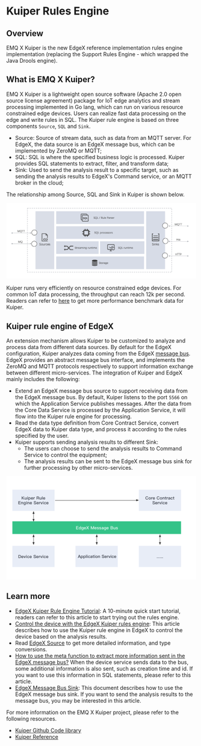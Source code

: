 # Kuiper Rules Engine

## Overview

EMQ X Kuiper is the new EdgeX reference implementation rules engine implementation (replacing the Support Rules Engine - which wrapped the Java Drools engine).

## What is EMQ X Kuiper?

EMQ X Kuiper is a lightweight open source software (Apache 2.0 open source license agreement) package for IoT edge analytics and stream processing implemented in Go lang, which can run on various resource constrained edge devices. Users can realize fast data processing on the edge and write rules in SQL. The Kuiper rule engine is based on three components `Source`, `SQL` and `Sink`.

- Source: Source of stream data, such as data from an MQTT server. For EdgeX, the data source is an EdgeX message bus, which can be implemented by ZeroMQ or MQTT;
- SQL: SQL is where the specified business logic is processed. Kuiper provides SQL statements to extract, filter, and transform data;
- Sink: Used to send the analysis result to a specific target, such as sending the analysis results to EdgeX's Command service, or an MQTT broker in the cloud;

The relationship among Source, SQL and Sink in Kuiper is shown below.

![](arch.png)

Kuiper runs very efficiently on resource constrained edge devices. For common IoT data processing, the throughput can reach 12k per second. Readers can refer to [here](https://github.com/emqx/kuiper#performance-test-result) to get more performance benchmark data for Kuiper.

## Kuiper rule engine of EdgeX

An extension mechanism allows Kuiper to be customized to analyze and process data from different data sources. By default for the EdgeX configuration, Kuiper analyzes data coming from the EdgeX [message bus](https://github.com/edgexfoundry/go-mod-messaging). EdgeX provides an abstract message bus interface, and implements the ZeroMQ and MQTT protocols respectively to support information exchange between different micro-services. The integration of Kuiper and EdgeX mainly includes the following:

- Extend an EdgeX message bus source to support receiving data from the EdgeX message bus. By default, Kuiper listens to the port `5566` on which the Application Service publishes messages. After the data from the Core Data Service is processed by the Application Service, it will flow into the Kuiper rule engine for processing.
- Read the data type definition from Core Contract Service, convert EdgeX data to Kuiper data type, and process  it according to the rules specified by the user.
- Kuiper supports sending analysis results to different Sink:
  - The users can choose to send the analysis results to Command Service to control the equipment;
  - The analysis results can be sent to the EdgeX message bus sink for further processing by other micro-services.

![](arch_light.png)

## Learn more

- [EdgeX Kuiper Rule Engine Tutorial](https://github.com/emqx/kuiper/blob/master/docs/en_US/edgex/edgex_rule_engine_tutorial.md): A 10-minute quick start tutorial, readers can refer to this article to start trying out the rules engine.
- [Control the device with the EdgeX Kuiper rules engine](https://github.com/emqx/kuiper/blob/master/docs/en_US/edgex/edgex_rule_engine_command.md): This article describes how to use the Kuiper rule engine in EdgeX to control the device based on the analysis results.
- Read [EdgeX Source](https://github.com/emqx/kuiper/blob/master/docs/en_US/rules/sources/edgex.md) to get more detailed information, and type conversions.
- [How to use the meta function to extract more information sent in the EdgeX message bus?](https://github.com/emqx/kuiper/blob/master/docs/en_US/edgex/edgex_meta.md) When the device service sends data to the bus, some additional information is also sent, such as creation time and id. If you want to use this information in SQL statements, please refer to this article.
- [EdgeX Message Bus Sink](https://github.com/emqx/kuiper/blob/master/docs/en_US/rules/sinks/edgex.md): This document describes how to use the EdgeX message bus sink. If you want to send the analysis results to the message bus, you may be interested in this article.

For more information on the EMQ X Kuiper project, please refer to the following resources.

- [Kuiper Github Code library](https://github.com/emqx/kuiper/)
- [Kuiper Reference](https://github.com/emqx/kuiper/blob/master/docs/en_US/reference.md)
